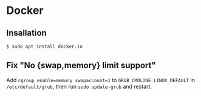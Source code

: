 # Docker

## Insallation

```sh
$ sudo apt install docker.io
```

## Fix "No {swap,memory} limit support"

Add `cgroup_enable=memory swapaccount=1` to `GRUB_CMDLINE_LINUX_DEFAULT` in `/etc/default/grub`, then run `sudo update-grub` and restart.
